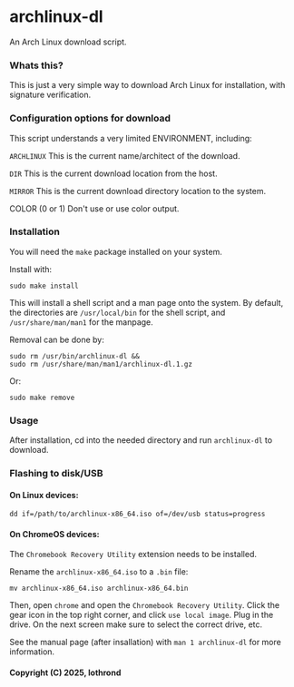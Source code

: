 # archlinux-dl

An Arch Linux download script.

### Whats this?
This is just a very simple way to download Arch Linux for installation, with signature verification.

### Configuration options for download

This script understands a very limited ENVIRONMENT, including:

`ARCHLINUX`
    This is the current name/architect of the download.

`DIR`
    This is the current download location from the host.

`MIRROR`
    This is the current download directory location to the system.

 COLOR
    (0 or 1) Don't use or use color output.

### Installation

You will need the `make` package installed on your system.

Install with:

    sudo make install

This will install a shell script and a man page onto the system. By default, the directories are `/usr/local/bin` for the shell script, and `/usr/share/man/man1` for the manpage.

Removal can be done by:

    sudo rm /usr/bin/archlinux-dl &&
    sudo rm /usr/share/man/man1/archlinux-dl.1.gz

Or:

    sudo make remove

### Usage

After installation, cd into the needed directory and run `archlinux-dl` to download.

### Flashing to disk/USB

#### On Linux devices:

	dd if=/path/to/archlinux-x86_64.iso of=/dev/usb status=progress

#### On ChromeOS devices:

The `Chromebook Recovery Utility` extension needs to be installed.

Rename the `archlinux-x86_64.iso` to a `.bin` file:

	mv archlinux-x86_64.iso archlinux-x86_64.bin

Then, open `chrome` and open the `Chromebook Recovery Utility`.
Click the gear icon in the top right corner, and click `use local image`.
Plug in the drive. On the next screen make sure to select the correct drive, etc.

See the manual page (after insallation) with `man 1 archlinux-dl` for more information.

#### Copyright (C) 2025, lothrond <lothrond AT protonmail DOT com>
